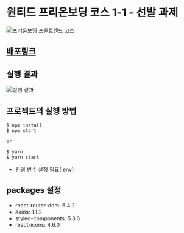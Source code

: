 # 원티드 프리온보딩 코스 1-1 - 선발 과제
![프리온보딩 프론트엔드 코스](https://user-images.githubusercontent.com/30254570/196867063-5f95e73c-c05a-435b-9908-55770322e9c0.png)

## [배포링크](https://younhoso.github.io/wanted-pre-onboarding-frontend/)

## 실행 결과
![실행 결과](https://user-images.githubusercontent.com/30254570/196699750-9399fdfa-c920-4716-8335-0d92292367ea.png)

## 프로젝트의 실행 방법
```
$ npm install
$ npm start

or

$ yarn
$ yarn start
```
- 환경 변수 설정 필요(.env)

## packages 설정
- react-router-dom: 6.4.2
- axios: 1.1.2
- styled-components: 5.3.6
- react-icons: 4.6.0
